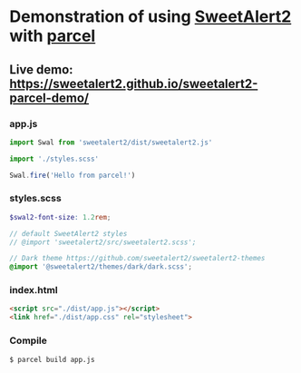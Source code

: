 # Demonstration of using [SweetAlert2](https://github.com/sweetalert2/sweetalert2) with [parcel](https://parceljs.org/)

## Live demo: https://sweetalert2.github.io/sweetalert2-parcel-demo/

### app.js

```js
import Swal from 'sweetalert2/dist/sweetalert2.js'

import './styles.scss'

Swal.fire('Hello from parcel!')
```

### styles.scss

```scss
$swal2-font-size: 1.2rem;

// default SweetAlert2 styles
// @import 'sweetalert2/src/sweetalert2.scss';

// Dark theme https://github.com/sweetalert2/sweetalert2-themes
@import '@sweetalert2/themes/dark/dark.scss';
```

### index.html

```html
<script src="./dist/app.js"></script>
<link href="./dist/app.css" rel="stylesheet">
```

### Compile

```sh
$ parcel build app.js
```
